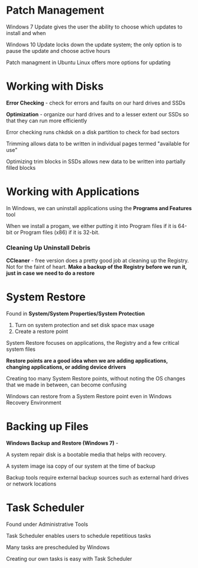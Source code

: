 # Patch Management

Windows 7 Update gives the user the ability to choose which updates to install and when

Windows 10 Update locks down the update system; the only option is to pause the update and choose active hours

Patch managment in Ubuntu Linux offers more options for updating

# Working with Disks

**Error Checking** - check for errors and faults on our hard drives and SSDs

**Optimization** - organize our hard drives and to a lesser extent our SSDs so that they can run more efficiently

Error checking runs chkdsk on a disk partition to check for bad sectors

Trimming allows data to be written in individual pages termed "available for use"

Optimizing trim blocks in SSDs allows new data to be written into partially filled blocks

# Working with Applications

In Windows, we can uninstall applications using the **Programs and Features** tool

When we install a progam, we either putting it into Program files if it is 64-bit or Program files (x86) if it is 32-bit.

### Cleaning Up Uninstall Debris

**CCleaner** - free version does a pretty good job at cleaning up the Registry. Not for the faint of heart. **Make a backup of the Registry before we run it, just in case we need to do a restore**

# System Restore

Found in **System/System Properties/System Protection**

1. Turn on system protection and set disk space max usage
2. Create a restore point

System Restore focuses on applications, the Registry and a few critical system files

**Restore points are a good idea when we are adding applications, changing applications, or adding device drivers**

Creating too many System Restore points, without noting the OS changes that we made in between, can become confusing

Windows can restore from a System Restore point even in Windows Recovery Environment

# Backing up Files

**Windows Backup and Restore (Windows 7)** -

A system repair disk is a bootable media that helps with recovery.

A system image isa copy of our system at the time of backup

Backup tools require external backup sources such as external hard drives or network locations

# Task Scheduler

Found under Administrative Tools

Task Scheduler enables users to schedule repetitious tasks

Many tasks are prescheduled by Windows

Creating our own tasks is easy with Task Scheduler
